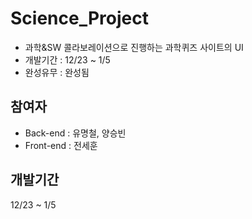 # Science_Project
- 과학&amp;SW 콜라보레이션으로 진행하는 과학퀴즈 사이트의 UI 
- 개발기간 : 12/23 ~ 1/5
- 완성유무 : 완성됨
## 참여자
- Back-end : 유명철, 양승빈
- Front-end : 전세훈
## 개발기간
12/23 ~ 1/5

